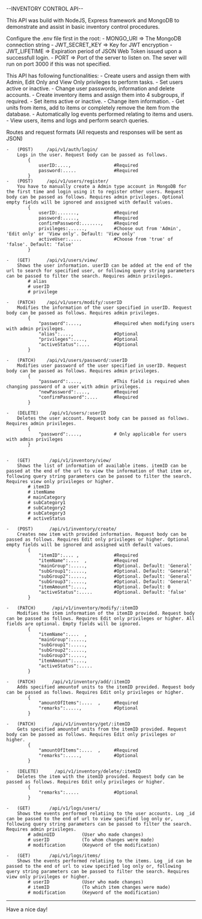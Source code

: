 --INVENTORY CONTROL API--

This API was build with NodeJS, Express framework and MongoDB to demonstrate and assist in basic inventory control procedures.

Configure the .env file first in the root:
    -   MONGO_URI => The MongoDB connection string
    -   JWT_SECRET_KEY => Key for JWT encryption
    -   JWT_LIFETIME => Expiration period of JSON Web Token issued upon a successfull login.
    -   PORT => Port of the server to listen on. The sever will run on port 3000 if this was not specified.

This API has following functionalities:
    -   Create users and assign them with Admin, Edit Only and View Only privileges to perform tasks.
    -   Set users active or inactive.
    -   Change user passwords, information and delete accounts.
    -   Create inventory items and assign them into 4 subgroups, if required.
    -   Set items active or inactive.
    -   Change item information.
    -   Get units from items, add to items or completely remove the item from the database.
    -   Automatically log events performed relating to items and users.
    -   View users, items and logs and perform search queries.


Routes and request formats (All requests and responses will be sent as JSON)

    -   (POST)     /api/v1/auth/login/
        Logs in the user. Request body can be passed as follows.                    
            {
                userID:....,                #Required
                password:.....              #Required
            }
    -   (POST)     /api/v1/users/register/     
        You have to manually create a Admin type account in MongoDB for the first time and login using it to register other users. Request body can be passed as follows. Requires admin privileges. Optional empty fields will be ignored and assigned with default values.
            {
                userID:.......,             #Required
                password:.....,             #Required
                confirmPassword:.......,    #Required
                privileges:......,          #Choose out from 'Admin', 'Edit only' or 'View only'. Default: 'View only'
                activeUser:.....            #Choose from 'true' of 'false'. Default: 'false'
            }
    
    -   (GET)      /api/v1/users/view/
        Shows the user information. userID can be added at the end of the url to search for specified user, or following query string parameters can be passed to filter the search. Requires admin privileges.
            # alias
            # userID
            # privilege

    -   (PATCH)    /api/v1/users/modify/:userID
        Modifies the information of the user specified in userID. Request body can be passed as follows. Requires admin privileges.
            {
                "password":....,            #Required when modifying users with admin privileges.
                "alias":....,               #Optional
                "privileges":....,          #Optional
                "activeStatus":....         #Optional
            }

    -   (PATCH)    /api/v1/users/password/:userID
        Modifies user password of the user specified in userID. Request body can be passed as follows. Requires admin privileges.
            {
                "password":....,            #This field is required when changing password of a user with admin privileges.
                "newPassword":....,         #Required
                "confirmPassword":....      #Required
            }

    -   (DELETE)    /api/v1/users/:userID
        Deletes the user account. Request body can be passed as follows. Requires admin privileges.
            {
                "password":....,            # Only applicable for users with admin privileges
            }


    -   (GET)       /api/v1/inventory/view/
        Shows the list of information of available items. itemID can be passed at the end of the url to view the information of that item or, following query string parameters can be passed to filter the search. Requires view only privileges or higher.
            # itemID
            # itemName
            # mainCategory
            # subCategory1
            # subCategory2
            # subCategory3
            # activeStatus

    -   (POST)      /api/v1/inventory/create/
        Creates new item with provided information. Request body can be passed as follows. Requires Edit only privileges or higher. Optional empty fields will be ignored and assigned with default values. 
            {
                "itemID":.... ,             #Required
                "itemName":....  ,          #Required
                "mainGroup":.....,          #Optional. Default: 'General'
                "subGroup1":.....,          #Optional. Default: 'General'
                "subGroup2":.....,          #Optional. Default: 'General'
                "subGroup3":.....,          #Optional. Default: 'General'
                "itemAmount":....,          #Optional. Default: 0
                "activeStatus":.....        #Optional. Default: 'false'
            }

    -   (PATCH)      /api/v1/inventory/modify/:itemID
        Modifies the item information of the itemID provided. Request body can be passed as follows. Requires Edit only privileges or higher. All fields are optional. Empty fields will be ignored.
            {
                "itemName":....  ,       
                "mainGroup":.....,       
                "subGroup1":.....,      
                "subGroup2":.....,       
                "subGroup3":.....,       
                "itemAmount":....,       
                "activeStatus":.....     
            }

    -   (PATCH)      /api/v1/inventory/add/:itemID
        Adds specified amountof units to the itemID provided. Request body can be passed as follows. Requires Edit only privileges or higher.
            {
                "amountOfItems":....  ,     #Required       
                "remarks":.....,            #Optional            
            }

    -   (PATCH)      /api/v1/inventory/get/:itemID
        Gets specified amountof units from the itemID provided. Request body can be passed as follows. Requires Edit only privileges or higher.
            {
                "amountOfItems":....  ,     #Required       
                "remarks":.....,            #Optional            
            }

    -   (DELETE)      /api/v1/inventory/delete/:itemID
        Deletes the item with the itemID provided. Request body can be passed as follows. Requires Edit only privileges or higher.
            {
                "remarks":.....             #Optional
            }
    
    -   (GET)       /api/v1/logs/users/
        Shows the events performed relatiing to the user accounts. Log _id can be passed to the end of url to view specified log only or, following query string parameters can be passed to filter the search. Requires admin privileges.
            # adminUID          (User who made changes)
            # userID            (To whom changes were made)
            # modification      (Keyword of the modification)

    -   (GET)       /api/v1/logs/items/
        Shows the events performed relatiing to the items. Log _id can be passed to the end of url to view specified log only or, following query string parameters can be passed to filter the search. Requires view only privileges or higher.
            # userID            (User who made changes)
            # itemID            (To which item changes were made)
            # modification      (Keyword of the modification)


--------------------------------------------------------------------------------------------------------------

Have a nice day!